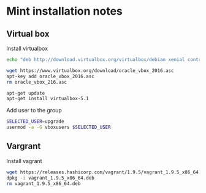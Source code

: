 # Mint installation notes 

## Virtual box

Install virtualbox

```bash
echo "deb http://download.virtualbox.org/virtualbox/debian xenial contrib" > /etc/apt/sources.list.d/virtualbox.list

wget https://www.virtualbox.org/download/oracle_vbox_2016.asc
apt-key add oracle_vbox_2016.asc
rm oracle_vbox_216.asc

apt-get update
apt-get install virtualbox-5.1

```

Add user to the group

```bash
SELECTED_USER=upgrade
usermod -a -G vboxusers $SELECTED_USER 
```

## Vargrant 

Install vagrant

```bash
wget https://releases.hashicorp.com/vagrant/1.9.5/vagrant_1.9.5_x86_64.deb
dpkg -i vagrant_1.9.5_x86_64.deb
rm vagrant_1.9.5_x86_64.deb
```

